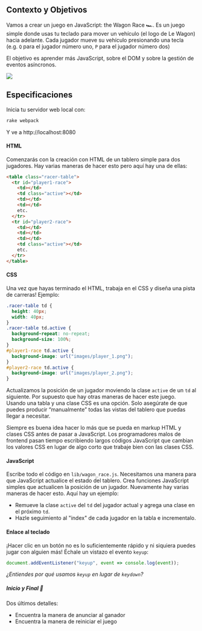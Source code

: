 ## Contexto y Objetivos

Vamos a crear un juego en JavaScript: the Wagon Race 🏎. Es un juego simple donde usas tu teclado para mover un vehículo (el logo de Le Wagon) hacia adelante. Cada jugador mueve su vehículo presionando una tecla (e.g. `Q` para el jugador número uno, `P` para el jugador número dos)

El objetivo es aprender más JavaScript, sobre el DOM y sobre la gestión de eventos asíncronos.

![](https://raw.githubusercontent.com/lewagon/fullstack-images/master/frontend/wagon_race.gif)

## Especificaciones
Inicia tu servidor web local con:

```bash
rake webpack
```
Y ve a http://localhost:8080

#### HTML

Comenzarás con la creación con HTML de un tablero simple para dos jugadores. Hay varias maneras de hacer esto pero aquí hay una de ellas:

```html
<table class="racer-table">
  <tr id="player1-race">
    <td></td>
    <td class="active"></td>
    <td></td>
    <td></td>
    etc.
  </tr>
  <tr id="player2-race">
    <td></td>
    <td></td>
    <td></td>
    <td class="active"></td>
    etc.
  </tr>
</table>
```
#### CSS

Una vez que hayas terminado el HTML, trabaja en el CSS y diseña una pista de carreras! Ejemplo:

```css
.racer-table td {
  height: 40px;
  width: 40px;
}
.racer-table td.active {
  background-repeat: no-repeat;
  background-size: 100%;
}
#player1-race td.active {
  background-image: url("images/player_1.png");
}
#player2-race td.active {
  background-image: url("images/player_2.png");
}
```

Actualizamos la posición de un jugador moviendo la clase `active` de un `td` al siguiente. Por supuesto que hay otras maneras de hacer este juego. Usando una tabla y una clase CSS es una opción. Solo asegúrate de que puedes producir “manualmente” todas las vistas del tablero que puedas llegar a necesitar.

Siempre es buena idea hacer lo más que se pueda en markup HTML y clases CSS antes de pasar a JavaScript. Los programadores malos de frontend pasan tiempo escribiendo largos códigos JavaScript que cambian los valores CSS en lugar de algo corto que trabaje bien con las clases CSS.

#### JavaScript

Escribe todo el código en `lib/wagon_race.js`. Necesitamos una manera para que JavaScript actualice el estado del tablero. Crea funciones JavaScript simples que actualicen la posición de un jugador. Nuevamente hay varias maneras de hacer esto. Aquí hay un ejemplo:

- Remueve la clase `active` del `td` del jugador actual y agrega una clase en el próximo `td`.
- Hazle seguimiento al "index" de cada jugador en la tabla e incrementalo.

#### Enlace al teclado

¡Hacer clic en un botón no es lo suficientemente rápido y ni siquiera puedes jugar con alguien más! Échale un vistazo el evento `keyup`:

```js
document.addEventListener("keyup", event => console.log(event));
```

_¿Entiendes por qué usamos `keyup` en lugar de `keydown`?_

##### Inicio y Final 🏁

Dos últimos detalles:

- Encuentra la manera de anunciar al ganador
- Encuentra la manera de reiniciar el juego
